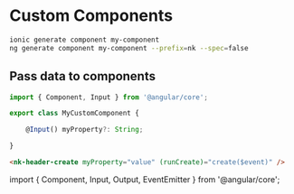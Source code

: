 # Custom Components

```bash
ionic generate component my-component
ng generate component my-component --prefix=nk --spec=false
```

## Pass data to components

```js
import { Component, Input } from '@angular/core';

export class MyCustomComponent {

    @Input() myProperty?: String;

}
```

```html
<nk-header-create myProperty="value" (runCreate)="create($event)" />
```

import { Component, Input, Output, EventEmitter } from '@angular/core';
